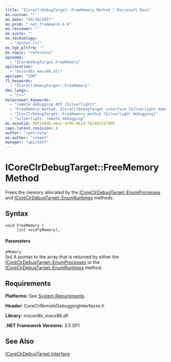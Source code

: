 ```yaml
---
title: "ICoreClrDebugTarget::FreeMemory Method | Microsoft Docs"
ms.custom: ""
ms.date: "03/30/2017"
ms.prod: ".net-framework-4.6"
ms.reviewer: ""
ms.suite: ""
ms.technology: 
  - "dotnet-clr"
ms.tgt_pltfrm: ""
ms.topic: "reference"
apiname: 
  - "ICoreDebugTarget.FreeMemory"
apilocation: 
  - "mscordbi_macx86.dll"
apitype: "COM"
f1_keywords: 
  - "ICoreClrDebugTarget::FreeMemory"
dev_langs: 
  - "C++"
helpviewer_keywords: 
  - "remote debugging API [Silverlight]"
  - "FreeMemory method, ICoreClrDebugTarget interface [Silverlight debugging]"
  - "ICorClrDebugTarget::FreeMemory method [Silverlight debugging]"
  - "Silverlight, remote debugging"
ms.assetid: 98f2a0db-a6ec-4f9b-861d-f82485237d08
caps.latest.revision: 4
author: "rpetrusha"
ms.author: "ronpet"
manager: "wpickett"
---
```

# ICoreClrDebugTarget::FreeMemory Method
Frees the memory allocated by the [ICoreClrDebugTarget::EnumProcesses](../../../../docs/framework/unmanaged-api/debugging/icoreclrdebugtarget-enumprocesses-method.md) and [ICoreClrDebugTarget::EnumRuntimes](../../../../docs/framework/unmanaged-api/debugging/icoreclrdebugtarget-enumruntimes-method.md) methods.  
  
## Syntax  
  
```  
void FreeMemory (  
     [in] void*pMemory);  
```  
  
#### Parameters  
 `pMemory`  
 [in] A pointer to the array that is returned by either the [ICoreClrDebugTarget::EnumProcesses](../../../../docs/framework/unmanaged-api/debugging/icoreclrdebugtarget-enumprocesses-method.md) or the [ICoreClrDebugTarget::EnumRuntimes](../../../../docs/framework/unmanaged-api/debugging/icoreclrdebugtarget-enumruntimes-method.md) method.  
  
## Requirements  
 **Platforms:** See [System Requirements](../../../../docs/framework/getting-started/system-requirements.md).  
  
 **Header:** CoreClrRemoteDebuggingInterfaces.h  
  
 **Library:** mscordbi_macx86.dll  
  
 **.NET Framework Versions:** 3.5 SP1  
  
## See Also  
 [ICoreClrDebugTarget Interface](../../../../docs/framework/unmanaged-api/debugging/icoreclrdebugtarget-interface.md)
